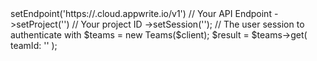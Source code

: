 <?php

use Appwrite\Client;
use Appwrite\Services\Teams;

$client = (new Client())
    ->setEndpoint('https://<REGION>.cloud.appwrite.io/v1') // Your API Endpoint
    ->setProject('<YOUR_PROJECT_ID>') // Your project ID
    ->setSession(''); // The user session to authenticate with

$teams = new Teams($client);

$result = $teams->get(
    teamId: '<TEAM_ID>'
);